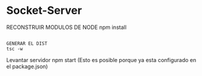 # Socket-Server

RECONSTRUIR MODULOS DE NODE
npm install
````

GENERAR EL DIST
tsc -w
````

Levantar servidor
npm start
(Esto es posible porque ya esta configurado en el package.json)
````


